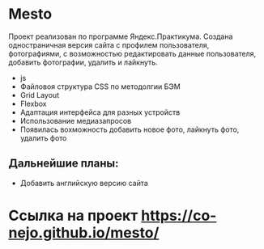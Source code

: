 # Mesto

Проект реализован по программе Яндекс.Практикума. Создана  одностраничная версия сайта с профилем пользователя, фотографиями, с возможностью редактировать данные пользователя, добавить фотографии, удалить и лайкнуть.

* js
* Файловоя структура CSS по методолгии БЭМ
* Grid Layout
* Flexbox
* Адаптация интерфейса для разных устройств
* Использование медиазапросов
* Появилась вохможность добавить новое фото, лайкнуть фото, удалить фото

## Дальнейшие планы:
* Добавить английскую версию сайта

# Ссылка на проект https://co-nejo.github.io/mesto/
